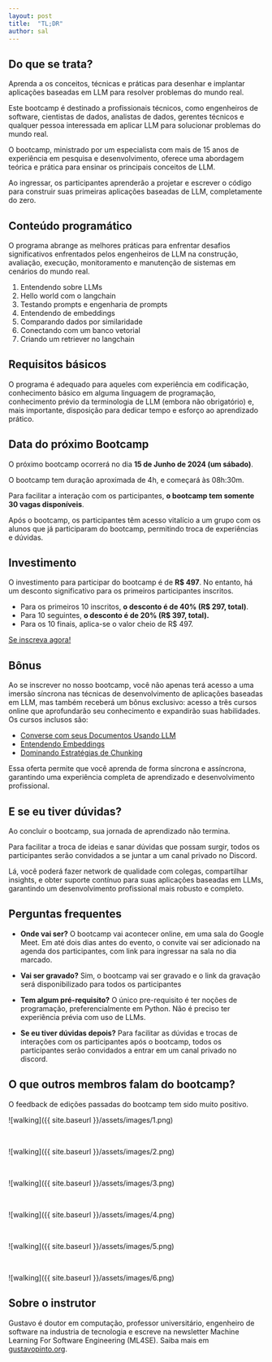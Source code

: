 ```yaml
---
layout: post
title:  "TL;DR"
author: sal
---
```


## Do que se trata?

Aprenda a os conceitos, técnicas e práticas para desenhar e implantar aplicações baseadas em LLM para resolver problemas do mundo real.

Este bootcamp é destinado a profissionais técnicos, como engenheiros de software, cientistas de dados, analistas de dados, gerentes técnicos e qualquer pessoa interessada em aplicar LLM para solucionar problemas do mundo real.

O bootcamp, ministrado por um especialista com mais de 15 anos de experiência em pesquisa e desenvolvimento, oferece uma abordagem teórica e prática para ensinar os principais conceitos de LLM.

Ao ingressar, os participantes aprenderão a projetar e escrever o código para construir suas primeiras aplicações baseadas de LLM, completamente do zero.

## Conteúdo programático

O programa abrange as melhores práticas para enfrentar desafios significativos enfrentados pelos engenheiros de LLM na construção, avaliação, execução, monitoramento e manutenção de sistemas em cenários do mundo real.

1. Entendendo sobre LLMs
2. Hello world com o langchain
3. Testando prompts e engenharia de prompts
4. Entendendo de embeddings
5. Comparando dados por similaridade
6. Conectando com um banco vetorial
7. Criando um retriever no langchain

## Requisitos básicos

O programa é adequado para aqueles com experiência em codificação, conhecimento básico em alguma linguagem de programação, conhecimento prévio da terminologia de LLM (embora não obrigatório) e, mais importante, disposição para dedicar tempo e esforço ao aprendizado prático.

## Data do próximo Bootcamp

O próximo bootcamp ocorrerá no dia **15 de Junho de 2024 (um sábado)**.

O bootcamp tem duração aproximada de 4h, e começará às 08h:30m.

Para facilitar a interação com os participantes, **o bootcamp tem somente 30 vagas disponíveis**.

Após o bootcamp, os participantes têm acesso vitalício a um grupo com os alunos que já participaram do bootcamp, permitindo troca de experiências e dúvidas.

## Investimento

O investimento para participar do bootcamp é de **R$ 497**. No entanto, há um desconto significativo para os primeiros participantes inscritos. 

- Para os primeiros 10 inscritos, **o desconto é de 40% (R$ 297, total)**. 
- Para 10 seguintes, **o desconto é de 20% (R$ 397, total).** 
- Para os 10 finais, aplica-se o valor cheio de R$ 497.

<a href="https://gustavopinto.gumroad.com/l/bootcamp-llm4devs" class="btn btn-dark text-white px-5 btn-lg">Se inscreva agora!</a>

## Bônus

Ao se inscrever no nosso bootcamp, você não apenas terá acesso a uma imersão síncrona nas técnicas de desenvolvimento de aplicações baseadas em LLM, mas também receberá um bônus exclusivo: acesso a três cursos online que aprofundarão seu conhecimento e expandirão suas habilidades. Os cursos inclusos são:

- [Converse com seus Documentos Usando LLM](https://gustavopinto.gumroad.com/l/chat-llm)
- [Entendendo Embeddings](https://gustavopinto.gumroad.com/l/embeddings)
- [Dominando Estratégias de Chunking](https://gustavopinto.gumroad.com/l/dominando-chunks)

Essa oferta permite que você aprenda de forma síncrona e assíncrona, garantindo uma experiência completa de aprendizado e desenvolvimento profissional.

## E se eu tiver dúvidas?

Ao concluir o bootcamp, sua jornada de aprendizado não termina.

Para facilitar a troca de ideias e sanar dúvidas que possam surgir, todos os participantes serão convidados a se juntar a um canal privado no Discord.

Lá, você poderá fazer network de qualidade com colegas, compartilhar insights, e obter suporte contínuo para suas aplicações baseadas em LLMs, garantindo um desenvolvimento profissional mais robusto e completo.


## Perguntas frequentes

- **Onde vai ser?** O bootcamp vai acontecer online, em uma sala do Google Meet. Em até dois dias antes do evento, o convite vai ser adicionado na agenda dos participantes, com link para ingressar na sala no dia marcado.

- **Vai ser gravado?** Sim, o bootcamp vai ser gravado e o link da gravação será disponibilizado para todos os participantes

- **Tem algum pré-requisito?** O único pre-requisito é ter noções de programação, preferencialmente em Python. Não é preciso ter experiência prévia com uso de LLMs.

- **Se eu tiver dúvidas depois?** Para facilitar as dúvidas e trocas de interações com os participantes após o bootcamp, todos os participantes serão convidados a entrar em um canal privado no discord.

## O que outros membros falam do bootcamp?

O feedback de edições passadas do bootcamp tem sido muito positivo.

![walking]({{ site.baseurl }}/assets/images/1.png)

&nbsp;

![walking]({{ site.baseurl }}/assets/images/2.png)

&nbsp;

![walking]({{ site.baseurl }}/assets/images/3.png)

&nbsp;

![walking]({{ site.baseurl }}/assets/images/4.png)

&nbsp;

![walking]({{ site.baseurl }}/assets/images/5.png)

&nbsp;

![walking]({{ site.baseurl }}/assets/images/6.png)

## Sobre o instrutor

Gustavo é doutor em computação, professor universitário, engenheiro de software na industria de tecnologia e escreve na newsletter Machine Learning For Software Engineering (ML4SE). Saiba mais em [gustavopinto.org](https://gustavopinto.org/).

